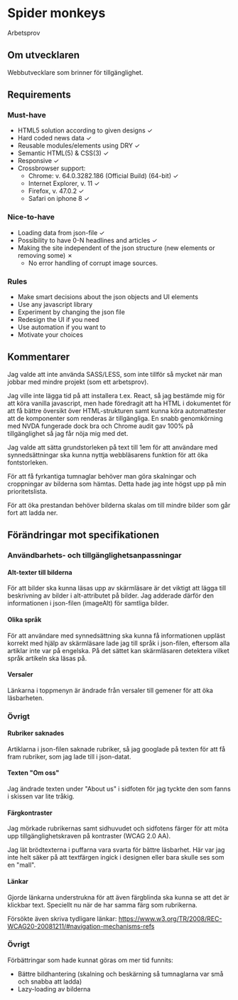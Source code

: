 # Spider monkeys
Arbetsprov

## Om utvecklaren
Webbutvecklare som brinner för tillgänglighet.

## Requirements

### Must-have
* HTML5 solution according to given designs &check;
* Hard coded news data &check;
* Reusable modules/elements using DRY &check;
* Semantic HTML(5) & CSS(3)  &check;
* Responsive &check;
* Crossbrowser support:
  * Chrome: v. 64.0.3282.186 (Official Build) (64-bit) &check;
  * Internet Explorer, v. 11 &check;
  * Firefox, v. 47.0.2 &check;
  * Safari on iphone 8 &check;

### Nice-to-have
* Loading data from json-file  &check;
* Possibility to have 0-N headlines and articles &check;
* Making the site independent of the json structure (new elements or removing some) &cross;
  * No error handling of corrupt image sources.

### Rules
* Make smart decisions about the json objects and UI elements
* Use any javascript library
* Experiment by changing the json file
* Redesign the UI if you need
* Use automation if you want to
* Motivate your choices

## Kommentarer
Jag valde att inte använda SASS/LESS, som inte tillför så mycket när man jobbar med mindre projekt (som ett arbetsprov).

Jag ville inte lägga tid på att installera t.ex. React, så jag bestämde mig för att köra vanilla javascript, men hade föredragit att ha HTML i dokumentet för att få bättre översikt över HTML-strukturen samt kunna köra automattester att de komponenter som renderas är tillgängliga. En snabb genomkörning med NVDA fungerade dock bra och Chrome audit gav 100% på tillgänglighet så jag får nöja mig med det.

Jag valde att sätta grundstorleken på text till 1em för att användare med synnedsättningar ska kunna nyttja webbläsarens funktion för att öka fontstorleken.

För att få fyrkantiga tumnaglar behöver man göra skalningar och croppningar av bilderna som hämtas. Detta hade jag inte högst upp på min prioritetslista.

För att öka prestandan behöver bilderna skalas om till mindre bilder som går fort att ladda ner.

## Förändringar mot specifikationen

### Användbarhets- och tillgänglighetsanpassningar
#### Alt-texter till bilderna
För att bilder ska kunna läsas upp av skärmläsare är det viktigt att lägga till beskrivning av bilder i alt-attributet på bilder. Jag adderade därför den informationen i json-filen (imageAlt) för samtliga bilder.

#### Olika språk
För att användare med synnedsättning ska kunna få informationen uppläst korrekt med hjälp av skärmläsare lade jag till språk i json-filen, eftersom alla artiklar inte var på engelska. På det sättet kan skärmläsaren detektera vilket språk artikeln ska läsas på.

#### Versaler
Länkarna i toppmenyn är ändrade från versaler till gemener för att öka läsbarheten.

### Övrigt
#### Rubriker saknades
Artiklarna i json-filen saknade rubriker, så jag googlade på texten för att få fram rubriker, som jag lade till i json-datat.

#### Texten "Om oss"
Jag ändrade texten under "About us" i sidfoten för jag tyckte den som fanns i skissen var lite tråkig.

#### Färgkontraster
Jag mörkade rubrikernas samt sidhuvudet och sidfotens färger för att möta upp tillgänglighetskraven på kontraster (WCAG 2.0 AA).

Jag lät brödtexterna i puffarna vara svarta för bättre läsbarhet. Här var jag inte helt säker på att textfärgen ingick i designen eller bara skulle ses som en "mall".

#### Länkar
Gjorde länkarna understrukna för att även färgblinda ska kunna se att det är klickbar text. Speciellt nu när de har samma färg som rubrikerna.

Försökte även skriva tydligare länkar: https://www.w3.org/TR/2008/REC-WCAG20-20081211/#navigation-mechanisms-refs

### Övrigt
Förbättringar som hade kunnat göras om mer tid funnits:
* Bättre bildhantering (skalning och beskärning så tumnaglarna var små och snabba att ladda)
* Lazy-loading av bilderna
